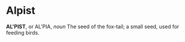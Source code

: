 # Alpist

**AL'PIST**, or AL'PIA, _noun_ The seed of the fox-tail; a small seed, used for feeding birds.